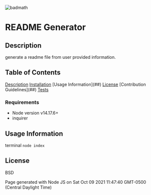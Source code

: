 
![badmath](https://img.shields.io/badge/License-MIT-red](test))   

# README Generator


## Description
generate a readme file from user provided information. 
  
## Table of Contents
[Description](##Description)
[Installation](##Installation)
[Usage Information](##<Usage Information>)
[License](##License)
[Contribution Guidelines](##<Contribution Guidelines>)
[Tests](##Tests)


### Requirements
* Node version v14.17.6+
* inquirer 


## Usage Information 
terminal
`node index`

## License 
BSD

Page generated with Node JS on Sat Oct 09 2021 11:47:40 GMT-0500 (Central Daylight Time) 

